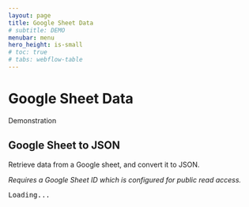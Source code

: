 ```yaml
---
layout: page
title: Google Sheet Data
# subtitle: DEMO
menubar: menu
hero_height: is-small
# toc: true
# tabs: webflow-table
---
```


# Google Sheet Data

<span class="tag is-danger is-medium">Demonstration</span>

## Google Sheet to JSON

Retrieve data from a Google sheet, and convert it to JSON.

*Requires a Google Sheet ID which is configured for public read access.*

<div class="demo area grey large">
    <pre id="json1">Loading...</pre>
</div>


<script src="https://code.jquery.com/jquery-3.6.0.min.js" type="text/javascript" crossorigin="anonymous"></script>

<script type="module">
        
    import { getGoogleSheetData } from 'https://cdn.jsdelivr.net/gh/sygnaltech/webflow-util/src/datasources/google-sheet-data.js';

    $(function () {

        var json;

        // Get JSON data
//            json = await
        getGoogleSheetData(
            '16lPOiFz5Ow-FTro5SWS-m00fNhRjgsiyeSBdme3gKX0',
            true // pretty print
        ).then((res) => {

            $("#json1").text(
                res
            );

        }, (err) => {
            console.log(err);
        });

    });

</script>
